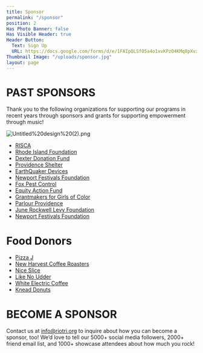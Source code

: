 ```yaml
---
title: Sponsor
permalink: "/sponsor"
position: 2
Has Photo Banner: false
Has Visible Header: true
Header Button:
  Text: Sign Up
  URL: https://docs.google.com/forms/d/e/1FAIpQLSfO5a4o1xvKPzO4KMq8pXvx0RAnOGWGBi6ouUCGDpuYm_z8Rw/viewform?usp=sf_link
Thumbnail Image: "/uploads/sponsor.jpg"
layout: page
---
```


# PAST SPONSORS
Thank you to the following organizations for supporting our programs in recent years through sponsors and grants for supporting empowerment through music!

![Untitled%20design%20(2).png](/uploads/Untitled%20design%20(2).png)

* [RISCA](http://risca.online.com/)
* [Rhode Island Foundation](https://rifoundation.org/)
* [Dexter Donation Fund](https://www.providenceri.gov/dexter-donation/)
* [Providence Shelter](http://www.providenceshelter.org/)
* [EarthQuaker Devices](https://www.earthquakerdevices.com/)
* [Newport Festivals Foundation](https://www.newportfestivals.org/)
* [Fox Pest Control](https://fox-pest.com/rhode-island/)
* [Equity Action Fund](https://rifoundation.org/grant/equity-action-grants)
* [Grantmakers for Girls of Color](https://grantmakersforgirlsofcolor.org/)
* [Parlour Providence](http://theparlourri.com/)
* [June Rockwell Levy Foundation](https://rifoundation.org/grant/june-rockwell-levy-foundation-grants)
* [Newport Festivals Foundation](https://newportfestivals.org/)


 
# Food Donors
* [Pizza J](http://www.pizzajprovidence.com/)
* [New Harvest Coffee Roasters](http://newharvestcoffee.com/)
* [Nice Slice](http://niceslice.com/)
* [Like No Udder](http://www.like-no-udder.com/)
* [White Electric Coffee](http://whiteelectriccoffee.com/)
* [Knead Donuts](https://www.kneaddoughnuts.com/)



# BECOME A SPONSOR
Contact us at [info@riotri.org](mailto:info@riotri.org) to inquire about how you can become a sponsor, too!  We’d love to tell our 5000+ social media followers, 2000+ friend email list, and 1000+ showcase attendees about how much you rock!
